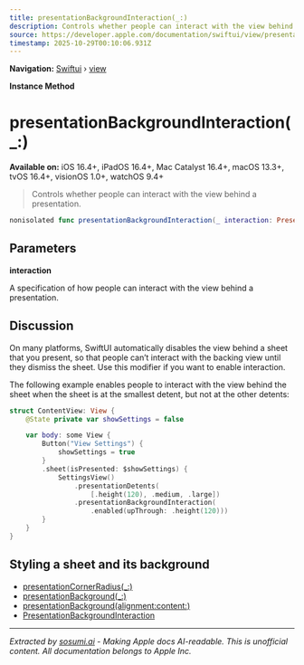 ```yaml
---
title: presentationBackgroundInteraction(_:)
description: Controls whether people can interact with the view behind a presentation.
source: https://developer.apple.com/documentation/swiftui/view/presentationbackgroundinteraction(_:)
timestamp: 2025-10-29T00:10:06.931Z
---
```


**Navigation:** [Swiftui](/documentation/swiftui) › [view](/documentation/swiftui/view)

**Instance Method**

# presentationBackgroundInteraction(_:)

**Available on:** iOS 16.4+, iPadOS 16.4+, Mac Catalyst 16.4+, macOS 13.3+, tvOS 16.4+, visionOS 1.0+, watchOS 9.4+

> Controls whether people can interact with the view behind a presentation.

```swift
nonisolated func presentationBackgroundInteraction(_ interaction: PresentationBackgroundInteraction) -> some View
```

## Parameters

**interaction**

A specification of how people can interact with the view behind a presentation.



## Discussion

On many platforms, SwiftUI automatically disables the view behind a sheet that you present, so that people can’t interact with the backing view until they dismiss the sheet. Use this modifier if you want to enable interaction.

The following example enables people to interact with the view behind the sheet when the sheet is at the smallest detent, but not at the other detents:

```swift
struct ContentView: View {
    @State private var showSettings = false

    var body: some View {
        Button("View Settings") {
            showSettings = true
        }
        .sheet(isPresented: $showSettings) {
            SettingsView()
                .presentationDetents(
                    [.height(120), .medium, .large])
                .presentationBackgroundInteraction(
                    .enabled(upThrough: .height(120)))
        }
    }
}
```

## Styling a sheet and its background

- [presentationCornerRadius(_:)](/documentation/swiftui/view/presentationcornerradius(_:))
- [presentationBackground(_:)](/documentation/swiftui/view/presentationbackground(_:))
- [presentationBackground(alignment:content:)](/documentation/swiftui/view/presentationbackground(alignment:content:))
- [PresentationBackgroundInteraction](/documentation/swiftui/presentationbackgroundinteraction)

---

*Extracted by [sosumi.ai](https://sosumi.ai) - Making Apple docs AI-readable.*
*This is unofficial content. All documentation belongs to Apple Inc.*
